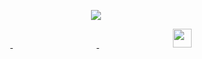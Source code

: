 <div align="center">
  <p>
    <img src="https://github-readme-stats.vercel.app/api?username=winks&show_icons=true&icon_color=805AD5&text_color=718096&bg_color=ffffff&hide_title=true&hide_border=true" />
  </p>
  <p align="center">
    <a href ="mailto:605322850@qq.com">
      <img width="16" height="16" src="https://github.com/winks459/winks459/blob/master/img/e-mail.svg?sanitize=true" />
    </a>
    &nbsp;&nbsp;&nbsp;&nbsp;&nbsp;&nbsp;&nbsp;&nbsp;&nbsp;&nbsp;&nbsp;&nbsp;&nbsp;&nbsp;&nbsp;&nbsp;&nbsp;&nbsp;&nbsp;&nbsp;&nbsp;&nbsp;&nbsp;&nbsp;&nbsp;&nbsp;&nbsp;&nbsp;&nbsp;
    <a href ="https://weibo.com/xiaohou0222?is_all=1">
      <img width="16" height="16" src="https://github.com/winks459/winks459/blob/master/img/ic_weibo.svg?sanitize=true" />
    </a>
    &nbsp;&nbsp;&nbsp;&nbsp;&nbsp;&nbsp;&nbsp;&nbsp;&nbsp;&nbsp;&nbsp;&nbsp;&nbsp;&nbsp;&nbsp;&nbsp;&nbsp;&nbsp;&nbsp;&nbsp;&nbsp;&nbsp;&nbsp;&nbsp;&nbsp;&nbsp;&nbsp;&nbsp;&nbsp;
    <a href ="https://blog.csdn.net/qq_33722930">
      <img width="30" height="30" src="https://github.com/winks459/winks459/blob/master/img/ic_blog.svg?sanitize=true" />
    </a>
  </p>
</div>
